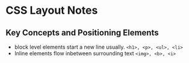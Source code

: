 # CSS Layout Notes

## Key Concepts and Positioning Elements
- block level elements start a new line usually. 
```<h1>, <p>, <ul>, <li>```
- Inline elements flow inbetween surrounding text
```<img>, <b>, <i>```
